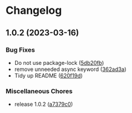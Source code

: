 # Changelog

## 1.0.2 (2023-03-16)


### Bug Fixes

* Do not use package-lock ([5db20fb](https://github.com/cerebruminc/prisma-stable-sort-middleware/commit/5db20fb685d9ff10dc844444a2c8d792488ca371))
* remove unneeded async keyword ([362ad3a](https://github.com/cerebruminc/prisma-stable-sort-middleware/commit/362ad3acc94972b259be11ef375f3c7ad672ec9c))
* Tidy up README ([620f19d](https://github.com/cerebruminc/prisma-stable-sort-middleware/commit/620f19d361758d9a78e5c700d191099677067bab))


### Miscellaneous Chores

* release 1.0.2 ([a7379c0](https://github.com/cerebruminc/prisma-stable-sort-middleware/commit/a7379c0b32b51cbee15e663a798f92f0d9bf7844))
